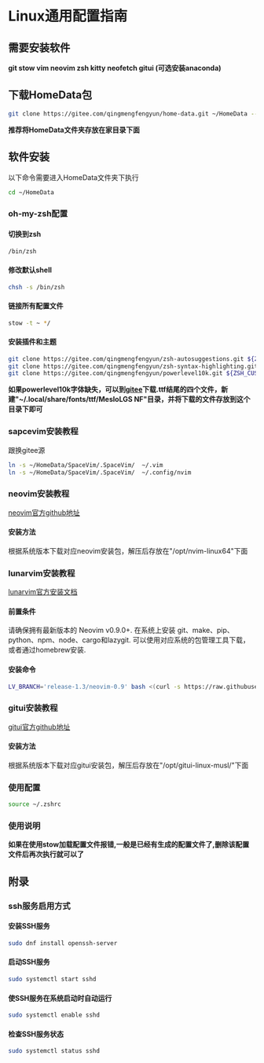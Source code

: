 # Linux通用配置指南

## 需要安装软件
**git stow vim neovim zsh kitty neofetch gitui (可选安装anaconda)**

## 下载HomeData包
```sh
git clone https://gitee.com/qingmengfengyun/home-data.git ~/HomeData --recurse-submodules
```
**推荐将HomeData文件夹存放在家目录下面**

## 软件安装 
以下命令需要进入HomeData文件夹下执行
```sh
cd ~/HomeData
```

### oh-my-zsh配置

#### 切换到zsh
```sh
/bin/zsh
```

#### 修改默认shell
```sh
chsh -s /bin/zsh
```

#### 链接所有配置文件 
```sh
stow -t ~ */
```

#### 安装插件和主题
```sh
git clone https://gitee.com/qingmengfengyun/zsh-autosuggestions.git ${ZSH_CUSTOM:-~/.oh-my-zsh/custom}/plugins/zsh-autosuggestions
git clone https://gitee.com/qingmengfengyun/zsh-syntax-highlighting.git ${ZSH_CUSTOM:-~/.oh-my-zsh/custom}/plugins/zsh-syntax-highlighting
git clone https://gitee.com/qingmengfengyun/powerlevel10k.git ${ZSH_CUSTOM:-~/.oh-my-zsh/custom}/themes/powerlevel10k
```

**如果powerlevel10k字体缺失，可以到[gitee](https://gitee.com/qingmengfengyun/powerlevel10k-media)下载.ttf结尾的四个文件，新建"~/.local/share/fonts/ttf/MesloLGS NF"目录，并将下载的文件存放到这个目录下即可**

### sapcevim安装教程
跟换gitee源
```sh
ln -s ~/HomeData/SpaceVim/.SpaceVim/  ~/.vim
ln -s ~/HomeData/SpaceVim/.SpaceVim/  ~/.config/nvim
```

### neovim安装教程
[neovim官方github地址](https://github.com/neovim/neovim)

#### 安装方法
根据系统版本下载对应neovim安装包，解压后存放在"/opt/nvim-linux64"下面

### lunarvim安装教程
[lunarvim官方安装文档](https://www.lunarvim.org/zh-Hans/docs/installation)

#### 前置条件
请确保拥有最新版本的 Neovim v0.9.0+.
在系统上安装 git、make、pip、python、npm、node、cargo和lazygit.
可以使用对应系统的包管理工具下载，或者通过homebrew安装.

#### 安装命令
```sh
LV_BRANCH='release-1.3/neovim-0.9' bash <(curl -s https://raw.githubusercontent.com/LunarVim/LunarVim/release-1.3/neovim-0.9/utils/installer/install.sh)
```

### gitui安装教程
[gitui官方github地址](https://github.com/extrawurst/gitui)

#### 安装方法
根据系统版本下载对应gitui安装包，解压后存放在"/opt/gitui-linux-musl/"下面


### 使用配置
```sh
source ~/.zshrc
```

### 使用说明
**如果在使用stow加载配置文件报错,一般是已经有生成的配置文件了,删除该配置文件后再次执行就可以了**


## 附录

### ssh服务启用方式
#### 安装SSH服务
```sh
sudo dnf install openssh-server
```
#### 启动SSH服务
```sh
sudo systemctl start sshd
```
#### 使SSH服务在系统启动时自动运行
```sh
sudo systemctl enable sshd
```
#### 检查SSH服务状态
```sh
sudo systemctl status sshd
```

